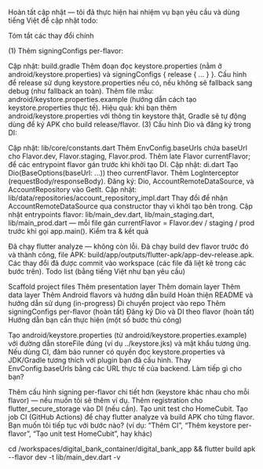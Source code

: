 Hoàn tất cập nhật — tôi đã thực hiện hai nhiệm vụ bạn yêu cầu và dùng tiếng Việt để cập nhật todo:

Tóm tắt các thay đổi chính

(1) Thêm signingConfigs per-flavor:

Cập nhật: build.gradle
Thêm đoạn đọc keystore.properties (nằm ở android/keystore.properties) và signingConfigs { release { ... } }.
Cấu hình để release sử dụng keystore.properties nếu có, nếu không sẽ fallback sang debug (như fallback an toàn).
Thêm file mẫu: android/keystore.properties.example (hướng dẫn cách tạo keystore.properties thực tế).
Hiệu quả: khi bạn thêm android/keystore.properties với thông tin keystore thật, Gradle sẽ tự động dùng để ký APK cho build release/flavor.
(3) Cấu hình Dio và đăng ký trong DI:

Cập nhật: lib/core/constants.dart
Thêm EnvConfig.baseUrls chứa baseUrl cho Flavor.dev, Flavor.staging, Flavor.prod.
Thêm late Flavor currentFlavor; để các entrypoint flavor gán trước khi khởi tạo DI.
Cập nhật: di.dart
Tạo Dio(BaseOptions(baseUrl: ...)) theo currentFlavor.
Thêm LogInterceptor (requestBody/responseBody).
Đăng ký: Dio, AccountRemoteDataSource, và AccountRepository vào GetIt.
Cập nhật: lib/data/repositories/account_repository_impl.dart
Thay đổi để nhận AccountRemoteDataSource qua constructor thay vì khởi tạo bên trong.
Cập nhật entrypoints flavor:
lib/main_dev.dart, lib/main_staging.dart, lib/main_prod.dart — mỗi file gán currentFlavor = Flavor.dev / staging / prod trước khi gọi app.main().
Kiểm tra & kết quả

Đã chạy flutter analyze — không còn lỗi.
Đã chạy build dev flavor trước đó và thành công, file APK: build/app/outputs/flutter-apk/app-dev-release.apk.
Các thay đổi đã được commit vào workspace (các file đã liệt kê trong các bước trên).
Todo list (bằng tiếng Việt như bạn yêu cầu)

 Scaffold project files
 Thêm presentation layer
 Thêm domain layer
 Thêm data layer
 Thêm Android flavors và hướng dẫn build
 Hoàn thiện README và hướng dẫn sử dụng (in-progress)
 Di chuyển project vào repo
 Thêm signingConfigs per-flavor (hoàn tất)
 Đăng ký Dio và DI theo flavor (hoàn tất)
Hướng dẫn bạn cần thực hiện (một số bước thủ công)

Tạo android/keystore.properties (từ android/keystore.properties.example) với đường dẫn storeFile đúng (ví dụ ../keystore.jks) và mật khẩu tương ứng.
Nếu dùng CI, đảm bảo runner có quyền đọc keystore.properties và JDK/Gradle tương thích với plugin bạn đã cấu hình.
Thay EnvConfig.baseUrls bằng các URL thực tế của backend.
Làm tiếp gì cho bạn?

Thêm cấu hình signing per-flavor chi tiết hơn (keystore khác nhau cho mỗi flavor) — nếu muốn tôi sẽ thêm ví dụ.
Thêm registration cho flutter_secure_storage vào DI (nếu cần).
Tạo unit test cho HomeCubit.
Tạo job CI (GitHub Actions) để chạy flutter analyze và build APK cho từng flavor.
Bạn muốn tôi tiếp tục với bước nào? (ví dụ: “Thêm CI”, “Thêm keystore per-flavor”, “Tạo unit test HomeCubit”, hay khác)

cd /workspaces/digital_bank_container/digital_bank_app && flutter build apk --flavor dev -t lib/main_dev.dart -v